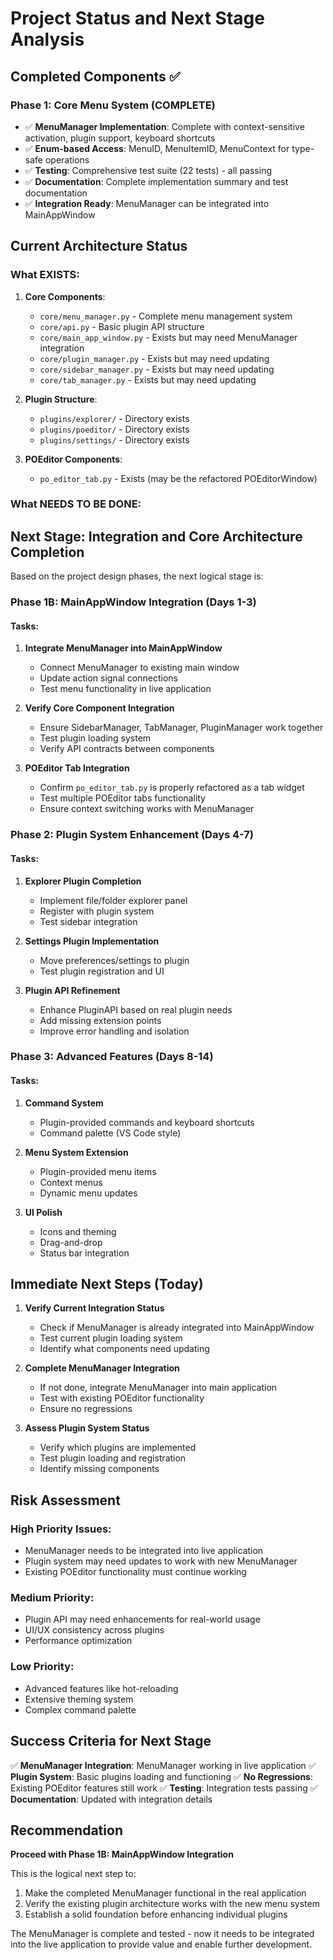 # Project Status and Next Stage Analysis

## Completed Components ✅

### Phase 1: Core Menu System (COMPLETE)
- ✅ **MenuManager Implementation**: Complete with context-sensitive activation, plugin support, keyboard shortcuts
- ✅ **Enum-based Access**: MenuID, MenuItemID, MenuContext for type-safe operations
- ✅ **Testing**: Comprehensive test suite (22 tests) - all passing
- ✅ **Documentation**: Complete implementation summary and test documentation
- ✅ **Integration Ready**: MenuManager can be integrated into MainAppWindow

## Current Architecture Status

### What EXISTS:
1. **Core Components**: 
   - `core/menu_manager.py` - Complete menu management system
   - `core/api.py` - Basic plugin API structure
   - `core/main_app_window.py` - Exists but may need MenuManager integration
   - `core/plugin_manager.py` - Exists but may need updating
   - `core/sidebar_manager.py` - Exists but may need updating
   - `core/tab_manager.py` - Exists but may need updating

2. **Plugin Structure**:
   - `plugins/explorer/` - Directory exists
   - `plugins/poeditor/` - Directory exists  
   - `plugins/settings/` - Directory exists

3. **POEditor Components**:
   - `po_editor_tab.py` - Exists (may be the refactored POEditorWindow)

### What NEEDS TO BE DONE:

## Next Stage: Integration and Core Architecture Completion

Based on the project design phases, the next logical stage is:

### **Phase 1B: MainAppWindow Integration (Days 1-3)**

#### Tasks:
1. **Integrate MenuManager into MainAppWindow**
   - Connect MenuManager to existing main window
   - Update action signal connections
   - Test menu functionality in live application

2. **Verify Core Component Integration**
   - Ensure SidebarManager, TabManager, PluginManager work together
   - Test plugin loading system
   - Verify API contracts between components

3. **POEditor Tab Integration**
   - Confirm `po_editor_tab.py` is properly refactored as a tab widget
   - Test multiple POEditor tabs functionality
   - Ensure context switching works with MenuManager

### **Phase 2: Plugin System Enhancement (Days 4-7)**

#### Tasks:
1. **Explorer Plugin Completion**
   - Implement file/folder explorer panel
   - Register with plugin system
   - Test sidebar integration

2. **Settings Plugin Implementation**
   - Move preferences/settings to plugin
   - Test plugin registration and UI

3. **Plugin API Refinement**
   - Enhance PluginAPI based on real plugin needs
   - Add missing extension points
   - Improve error handling and isolation

### **Phase 3: Advanced Features (Days 8-14)**

#### Tasks:
1. **Command System**
   - Plugin-provided commands and keyboard shortcuts
   - Command palette (VS Code style)

2. **Menu System Extension**
   - Plugin-provided menu items
   - Context menus
   - Dynamic menu updates

3. **UI Polish**
   - Icons and theming
   - Drag-and-drop
   - Status bar integration

## Immediate Next Steps (Today)

1. **Verify Current Integration Status**
   - Check if MenuManager is already integrated into MainAppWindow
   - Test current plugin loading system
   - Identify what components need updating

2. **Complete MenuManager Integration**
   - If not done, integrate MenuManager into main application
   - Test with existing POEditor functionality
   - Ensure no regressions

3. **Assess Plugin System Status**
   - Verify which plugins are implemented
   - Test plugin loading and registration
   - Identify missing components

## Risk Assessment

### High Priority Issues:
- MenuManager needs to be integrated into live application
- Plugin system may need updates to work with new MenuManager
- Existing POEditor functionality must continue working

### Medium Priority:
- Plugin API may need enhancements for real-world usage
- UI/UX consistency across plugins
- Performance optimization

### Low Priority:
- Advanced features like hot-reloading
- Extensive theming system
- Complex command palette

## Success Criteria for Next Stage

✅ **MenuManager Integration**: MenuManager working in live application
✅ **Plugin System**: Basic plugins loading and functioning
✅ **No Regressions**: Existing POEditor features still work
✅ **Testing**: Integration tests passing
✅ **Documentation**: Updated with integration details

## Recommendation

**Proceed with Phase 1B: MainAppWindow Integration**

This is the logical next step to:
1. Make the completed MenuManager functional in the real application
2. Verify the existing plugin architecture works with the new menu system
3. Establish a solid foundation before enhancing individual plugins

The MenuManager is complete and tested - now it needs to be integrated into the live application to provide value and enable further development.
